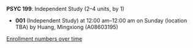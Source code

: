 **PSYC 199**: Independent Study (2–4 units, by 1)

- **001** (Independent Study) at 12:00 am–12:00 am on Sunday (location TBA) by Huang, Mingxiong (A08603195)

[Enrollment numbers over time](./PSYC199.tsv)
